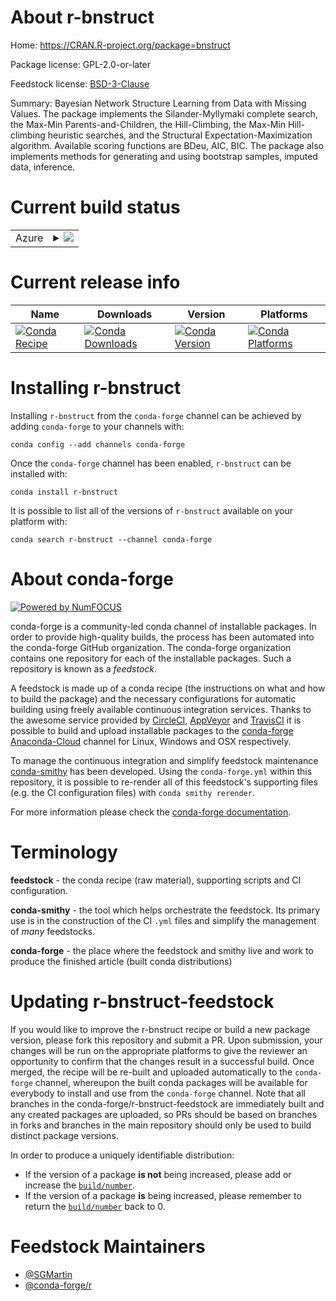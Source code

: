 About r-bnstruct
================

Home: https://CRAN.R-project.org/package=bnstruct

Package license: GPL-2.0-or-later

Feedstock license: [BSD-3-Clause](https://github.com/conda-forge/r-bnstruct-feedstock/blob/master/LICENSE.txt)

Summary: Bayesian Network Structure Learning from Data with Missing Values. The package implements the Silander-Myllymaki complete search, the Max-Min Parents-and-Children, the Hill-Climbing, the Max-Min Hill-climbing heuristic searches, and the Structural Expectation-Maximization algorithm. Available scoring functions are BDeu, AIC, BIC. The package also implements methods for generating and using bootstrap samples, imputed data, inference.

Current build status
====================


<table>
    
  <tr>
    <td>Azure</td>
    <td>
      <details>
        <summary>
          <a href="https://dev.azure.com/conda-forge/feedstock-builds/_build/latest?definitionId=11674&branchName=master">
            <img src="https://dev.azure.com/conda-forge/feedstock-builds/_apis/build/status/r-bnstruct-feedstock?branchName=master">
          </a>
        </summary>
        <table>
          <thead><tr><th>Variant</th><th>Status</th></tr></thead>
          <tbody><tr>
              <td>linux_64_r_base3.6</td>
              <td>
                <a href="https://dev.azure.com/conda-forge/feedstock-builds/_build/latest?definitionId=11674&branchName=master">
                  <img src="https://dev.azure.com/conda-forge/feedstock-builds/_apis/build/status/r-bnstruct-feedstock?branchName=master&jobName=linux&configuration=linux_64_r_base3.6" alt="variant">
                </a>
              </td>
            </tr><tr>
              <td>linux_64_r_base4.0</td>
              <td>
                <a href="https://dev.azure.com/conda-forge/feedstock-builds/_build/latest?definitionId=11674&branchName=master">
                  <img src="https://dev.azure.com/conda-forge/feedstock-builds/_apis/build/status/r-bnstruct-feedstock?branchName=master&jobName=linux&configuration=linux_64_r_base4.0" alt="variant">
                </a>
              </td>
            </tr><tr>
              <td>osx_64_r_base3.6</td>
              <td>
                <a href="https://dev.azure.com/conda-forge/feedstock-builds/_build/latest?definitionId=11674&branchName=master">
                  <img src="https://dev.azure.com/conda-forge/feedstock-builds/_apis/build/status/r-bnstruct-feedstock?branchName=master&jobName=osx&configuration=osx_64_r_base3.6" alt="variant">
                </a>
              </td>
            </tr><tr>
              <td>osx_64_r_base4.0</td>
              <td>
                <a href="https://dev.azure.com/conda-forge/feedstock-builds/_build/latest?definitionId=11674&branchName=master">
                  <img src="https://dev.azure.com/conda-forge/feedstock-builds/_apis/build/status/r-bnstruct-feedstock?branchName=master&jobName=osx&configuration=osx_64_r_base4.0" alt="variant">
                </a>
              </td>
            </tr><tr>
              <td>win_64_r_base3.6</td>
              <td>
                <a href="https://dev.azure.com/conda-forge/feedstock-builds/_build/latest?definitionId=11674&branchName=master">
                  <img src="https://dev.azure.com/conda-forge/feedstock-builds/_apis/build/status/r-bnstruct-feedstock?branchName=master&jobName=win&configuration=win_64_r_base3.6" alt="variant">
                </a>
              </td>
            </tr><tr>
              <td>win_64_r_base4.0</td>
              <td>
                <a href="https://dev.azure.com/conda-forge/feedstock-builds/_build/latest?definitionId=11674&branchName=master">
                  <img src="https://dev.azure.com/conda-forge/feedstock-builds/_apis/build/status/r-bnstruct-feedstock?branchName=master&jobName=win&configuration=win_64_r_base4.0" alt="variant">
                </a>
              </td>
            </tr>
          </tbody>
        </table>
      </details>
    </td>
  </tr>
</table>

Current release info
====================

| Name | Downloads | Version | Platforms |
| --- | --- | --- | --- |
| [![Conda Recipe](https://img.shields.io/badge/recipe-r--bnstruct-green.svg)](https://anaconda.org/conda-forge/r-bnstruct) | [![Conda Downloads](https://img.shields.io/conda/dn/conda-forge/r-bnstruct.svg)](https://anaconda.org/conda-forge/r-bnstruct) | [![Conda Version](https://img.shields.io/conda/vn/conda-forge/r-bnstruct.svg)](https://anaconda.org/conda-forge/r-bnstruct) | [![Conda Platforms](https://img.shields.io/conda/pn/conda-forge/r-bnstruct.svg)](https://anaconda.org/conda-forge/r-bnstruct) |

Installing r-bnstruct
=====================

Installing `r-bnstruct` from the `conda-forge` channel can be achieved by adding `conda-forge` to your channels with:

```
conda config --add channels conda-forge
```

Once the `conda-forge` channel has been enabled, `r-bnstruct` can be installed with:

```
conda install r-bnstruct
```

It is possible to list all of the versions of `r-bnstruct` available on your platform with:

```
conda search r-bnstruct --channel conda-forge
```


About conda-forge
=================

[![Powered by NumFOCUS](https://img.shields.io/badge/powered%20by-NumFOCUS-orange.svg?style=flat&colorA=E1523D&colorB=007D8A)](http://numfocus.org)

conda-forge is a community-led conda channel of installable packages.
In order to provide high-quality builds, the process has been automated into the
conda-forge GitHub organization. The conda-forge organization contains one repository
for each of the installable packages. Such a repository is known as a *feedstock*.

A feedstock is made up of a conda recipe (the instructions on what and how to build
the package) and the necessary configurations for automatic building using freely
available continuous integration services. Thanks to the awesome service provided by
[CircleCI](https://circleci.com/), [AppVeyor](https://www.appveyor.com/)
and [TravisCI](https://travis-ci.com/) it is possible to build and upload installable
packages to the [conda-forge](https://anaconda.org/conda-forge)
[Anaconda-Cloud](https://anaconda.org/) channel for Linux, Windows and OSX respectively.

To manage the continuous integration and simplify feedstock maintenance
[conda-smithy](https://github.com/conda-forge/conda-smithy) has been developed.
Using the ``conda-forge.yml`` within this repository, it is possible to re-render all of
this feedstock's supporting files (e.g. the CI configuration files) with ``conda smithy rerender``.

For more information please check the [conda-forge documentation](https://conda-forge.org/docs/).

Terminology
===========

**feedstock** - the conda recipe (raw material), supporting scripts and CI configuration.

**conda-smithy** - the tool which helps orchestrate the feedstock.
                   Its primary use is in the construction of the CI ``.yml`` files
                   and simplify the management of *many* feedstocks.

**conda-forge** - the place where the feedstock and smithy live and work to
                  produce the finished article (built conda distributions)


Updating r-bnstruct-feedstock
=============================

If you would like to improve the r-bnstruct recipe or build a new
package version, please fork this repository and submit a PR. Upon submission,
your changes will be run on the appropriate platforms to give the reviewer an
opportunity to confirm that the changes result in a successful build. Once
merged, the recipe will be re-built and uploaded automatically to the
`conda-forge` channel, whereupon the built conda packages will be available for
everybody to install and use from the `conda-forge` channel.
Note that all branches in the conda-forge/r-bnstruct-feedstock are
immediately built and any created packages are uploaded, so PRs should be based
on branches in forks and branches in the main repository should only be used to
build distinct package versions.

In order to produce a uniquely identifiable distribution:
 * If the version of a package **is not** being increased, please add or increase
   the [``build/number``](https://docs.conda.io/projects/conda-build/en/latest/resources/define-metadata.html#build-number-and-string).
 * If the version of a package **is** being increased, please remember to return
   the [``build/number``](https://docs.conda.io/projects/conda-build/en/latest/resources/define-metadata.html#build-number-and-string)
   back to 0.

Feedstock Maintainers
=====================

* [@SGMartin](https://github.com/SGMartin/)
* [@conda-forge/r](https://github.com/conda-forge/r/)

